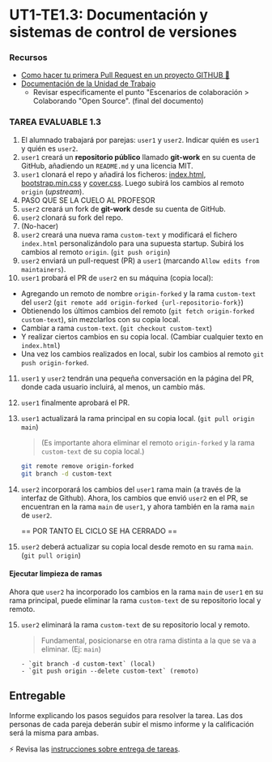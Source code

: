 # UT1-TE1.3: Documentación y sistemas de control de versiones

### Recursos
 
- [Como hacer tu primera Pull Request en un proyecto GITHUB 🧱](https://youtu.be/_M8oalUyz10)
- [Documentación de la Unidad de Trabajo](https://sharp-voice-0ff.notion.site/Documentaci-n-y-sistemas-de-control-de-versiones-4f34a299f66d42b1aac4853788a41127)
  - Revisar especificamente el punto "Escenarios de colaboración > Colaborando "Open Source". (final del documento)

### TAREA EVALUABLE 1.3

1. El alumnado trabajará por parejas: `user1` y `user2`. Indicar quién es `user1` y quién es `user2`.
2. `user1` creará un **repositorio público** llamado **git-work** en su cuenta de GitHub, añadiendo un `README.md` y una licencia MIT.
3. `user1` clonará el repo y añadirá los ficheros: [index.html](./files/index.html), [bootstrap.min.css](./files/bootstrap.min.css) y [cover.css](./files/cover.css). Luego subirá los cambios al remoto `origin` (_upstream_).
4. PASO QUE SE LA CUELO AL PROFESOR
5. `user2` creará un fork de **git-work** desde su cuenta de GitHub.
6. `user2` clonará su fork del repo.
7. (No-hacer)
8. `user2` creará una nueva rama `custom-text` y modificará el fichero `index.html` personalizándolo para una supuesta startup.
   Subirá los cambios al remoto `origin`. (`git push origin`)
9. `user2` enviará un pull-request (PR) a `user1` (marcando `Allow edits from maintainers`).
10. `user1` probará el PR de `user2` en su máquina (copia local):
   -  Agregando un remoto de nombre `origin-forked` y la rama `custom-text` del `user2` (`git remote add origin-forked {url-repositorio-fork}`)
   -  Obtienendo los últimos cambios del remoto (`git fetch origin-forked custom-text`), sin mezclarlos con su copia local.
   -  Cambiar a rama `custom-text`. (`git checkout custom-text`)
   -  Y realizar ciertos cambios en su copia local. (Cambiar cualquier texto en `index.html`)
   -  Una vez los cambios realizados en local, subir los cambios al remoto `git push origin-forked`.
11. `user1` y `user2` tendrán una pequeña conversación en la página del PR, donde cada usuario incluirá, al menos, un cambio más.
12. `user1` finalmente aprobará el PR.
13. `user1` actualizará la rama principal en su copia local. (`git pull origin main`)
    > (Es importante ahora eliminar el remoto `origin-forked` y la rama `custom-text` de su copia local.)
    ```bash	
    git remote remove origin-forked
    git branch -d custom-text
    ```

14. `user2` incorporará los cambios del `user1` rama main (a través de la interfaz de Github). 
    Ahora, los cambios que envió `user2` en el PR, se encuentran en la rama `main` de `user1`, y ahora también en la rama `main` de `user2`.<br>

    == POR TANTO EL CICLO SE HA CERRADO ==

15. `user2` deberá actualizar su copia local desde remoto en su rama `main`. (`git pull origin`)
    
#### Ejecutar limpieza de ramas

Ahora que `user2` ha incorporado los cambios en la rama `main` de `user1` en su rama principal, puede eliminar la rama `custom-text` de su repositorio local y remoto.

15. `user2` eliminará la rama `custom-text` de su repositorio local y remoto.
    > Fundamental, posicionarse en otra rama distinta a la que se va a eliminar. (Ej: `main`)

        - `git branch -d custom-text` (local)
        - `git push origin --delete custom-text` (remoto)
    


## Entregable

Informe explicando los pasos seguidos para resolver la tarea. Las dos personas de cada pareja deberán subir el mismo informe y la calificación será la misma para ambas.

⚡ Revisa las [instrucciones sobre entrega de tareas](../../_info/entrega-tareas-info.md).

